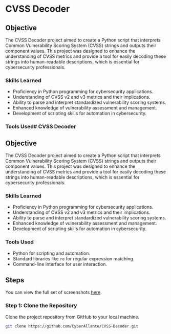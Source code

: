 # CVSS Decoder

## Objective
The CVSS Decoder project aimed to create a Python script that interprets Common Vulnerability Scoring System (CVSS) strings and outputs their component values. This project was designed to enhance the understanding of CVSS metrics and provide a tool for easily decoding these strings into human-readable descriptions, which is essential for cybersecurity professionals.

### Skills Learned
- Proficiency in Python programming for cybersecurity applications.
- Understanding of CVSS v2 and v3 metrics and their implications.
- Ability to parse and interpret standardized vulnerability scoring systems.
- Enhanced knowledge of vulnerability assessment and management.
- Development of scripting skills for automation in cybersecurity.

### Tools Used# CVSS Decoder

## Objective
The CVSS Decoder project aimed to create a Python script that interprets Common Vulnerability Scoring System (CVSS) strings and outputs their component values. This project was designed to enhance the understanding of CVSS metrics and provide a tool for easily decoding these strings into human-readable descriptions, which is essential for cybersecurity professionals.

### Skills Learned
- Proficiency in Python programming for cybersecurity applications.
- Understanding of CVSS v2 and v3 metrics and their implications.
- Ability to parse and interpret standardized vulnerability scoring systems.
- Enhanced knowledge of vulnerability assessment and management.
- Development of scripting skills for automation in cybersecurity.

### Tools Used
- Python for scripting and automation.
- Standard libraries like `re` for regular expression matching.
- Command-line interface for user interaction.

## Steps
You can view the full set of screenshots [here](https://imgur.com/a/uRM9Sok).

### Step 1: Clone the Repository
Clone the project repository from GitHub to your local machine.
```bash
git clone https://github.com/CyberAllante/CVSS-Decoder.git
